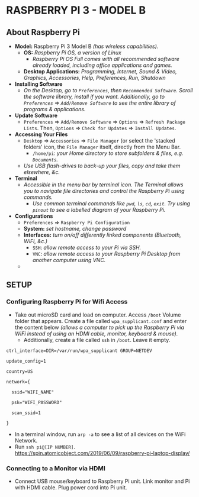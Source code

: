 # RASPBERRY PI 3 - MODEL B

## About Raspberry Pi
- **Model:** Raspberry Pi 3 Model B *(has wireless capabilities).*
  - **OS:** *Raspberry Pi OS, a version of Linux*
    - *Raspberry Pi OS Full comes with all recommended software already loaded, including office applications and games.*
  - **Desktop Applications:** *Programming, Internet, Sound & Video, Graphics, Accessories, Help, Preferences, Run, Shutdown*
- **Installing Software**
  - *On the Desktop, go to ```Preferences```, then ```Recommended Software```. Scroll the software library, install if you want. Additionally, go to ```Preferences``` => ```Add/Remove Software``` to see the entire library of programs & applications.*
- **Update Software**
  - ```Preferences``` => ```Add/Remove Software``` => ```Options``` => ```Refresh Package Lists```. Then, ```Options``` => ```Check for Updates``` => ```Install Updates```.
- **Accessing Your Files**
  - ```Desktop``` => ```Accessories``` => ```File Manager``` (or select the 'stacked folders' icon, the ```File Manager``` itself, directly from the Menu Bar. 
    - ```/home/pi```: *your Home directory to store subfolders & files, e.g. ```Documents```.*
  - *Use USB flash-drives to back-up your files, copy and take them elsewhere, &c.*
- **Terminal**
  - *Accessible in the menu bar by terminal icon. The Terminal allows you to navigate file directories and control the Raspberry Pi using commands.*
    - *Use common terminal commands like ```pwd```, ```ls```, ```cd```, ```exit```. Try using ```pinout``` to see a labelled diagram of your Raspberry Pi.*
- **Configurations**
  - ```Preferences``` => ```Raspberry Pi Configuration```
  - **System:** *set hostname, change password*
  - **Interfaces:** *turn on/off differently linked components (Bluetooth, WiFi, &c.)*
    - ```SSH```: *allow remote access to your Pi via SSH.*
    - ```VNC```: *allow remote access to your Raspberry Pi Desktop from another computer using VNC.*
  - 




## SETUP

### Configuring Raspberry Pi for Wifi Access
- Take out microSD card and load on computer. Access ```/boot``` Volume folder that appears. Create a file called ```wpa_supplicant.conf``` and enter the content below *(allows a computer to pick up the Raspberry Pi via WiFi instead of using an HDMI cable, monitor, keyboard & mouse).*
  - Additionally, create a file called ```ssh``` in ```/boot```. Leave it empty.
```
ctrl_interface=DIR=/var/run/wpa_supplicant GROUP=NETDEV

update_config=1

country=US

network={

  ssid="WIFI_NAME"

  psk="WIFI_PASSWORD"

  scan_ssid=1

}
```
- In a terminal window, run ```arp -a``` to see a list of all devices on the WiFi Network.
- Run ```ssh pi@[IP NUMBER]```.
https://spin.atomicobject.com/2019/06/09/raspberry-pi-laptop-display/

### Connecting to a Monitor via HDMI
- Connect USB mouse/keyboard to Raspberry Pi unit. Link monitor and Pi with HDMI cable. Plug power cord into Pi unit.
